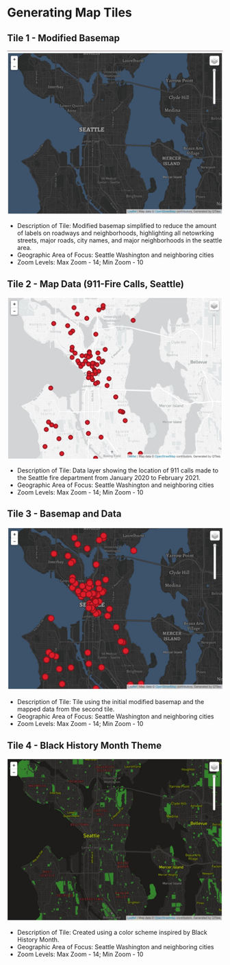 # Generating Map Tiles

## Tile 1 - Modified Basemap
![Map Image](img/ModifiedBasemap.JPG)

- Description of Tile: Modified basemap simplified to reduce the amount of labels on roadways and neighborhoods, highlighting all netowrking streets, major roads, city names, and major neighborhoods in the seattle area. 
- Geographic Area of Focus: Seattle Washington and neighboring cities 
- Zoom Levels: Max Zoom - 14; Min Zoom - 10

## Tile 2 - Map Data (911-Fire Calls, Seattle)
![Map Image](img/911CallData.JPG)

- Description of Tile: Data layer showing the location of 911 calls made to the Seattle fire department from January 2020 to February 2021.
- Geographic Area of Focus: Seattle Washington and neighboring cities 
- Zoom Levels: Max Zoom - 14; Min Zoom - 10

## Tile 3 - Basemap and Data 
![Map Image](img/BasemapAndData.JPG)

- Description of Tile: Tile using the initial modified basemap and the mapped data from the second tile.
- Geographic Area of Focus: Seattle Washington and neighboring cities  
- Zoom Levels: Max Zoom - 14; Min Zoom - 10

## Tile 4 - Black History Month Theme
![Map Image](img/BlackHistoryMonthTheme.JPG)

- Description of Tile: Created using a color scheme inspired by Black History Month. 
- Geographic Area of Focus: Seattle Washington and neighboring cities 
- Zoom Levels: Max Zoom - 14; Min Zoom - 10

